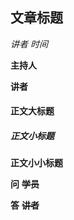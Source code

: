 ## 文章标题

*讲者*
*时间*

**主持人**

**讲者**

#### 正文大标题

##### 正文小标题

**正文小小标题**

**问**
~~**学员**~~

**答**
~~**讲者**~~